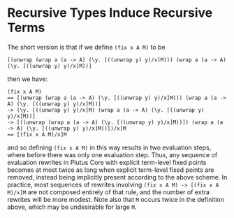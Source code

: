 # Recursive Types Induce Recursive Terms

The short version is that if we define `(fix x A M)` to be
```
[(unwrap (wrap a (a -> A) (\y. [((unwrap y) y)/x]M))) (wrap a (a -> A) (\y. [((unwrap y) y)/x]M))]
```
then we have:
```
(fix x A M)
== [(unwrap (wrap a (a -> A) (\y. [((unwrap y) y)/x]M))) (wrap a (a -> A) (\y. [((unwrap y) y)/x]M))]
-> (\y. [((unwrap y) y)/x]M) (wrap a (a -> A) (\y. [((unwrap y) y)/x]M))]
-> [((unwrap (wrap a (a -> A) (\y. [((unwrap y) y)/x]M))]) (wrap a (a -> A) (\y. [((unwrap y) y)/x]M))])/x]M
== [(fix x A M)/x]M
```
and so defining `(fix x A M)` in this way results in two evaluation steps, where before there was only one evaluation step. Thus, any sequence of evaluation rewrites in Plutus Core with explicit term-level fixed points becomes at most twice as long when explicit term-level fixed points are removed, instead being implicitly present according to the above scheme. In practice, most sequences of rewrites involving `(fix x A M) -> [(fix x A M)/x]M` are not composed entirely of that rule, and the number of extra rewrites will be more modest. Note also that `M` occurs twice in the definition above, which may be undesirable for large `M`.

